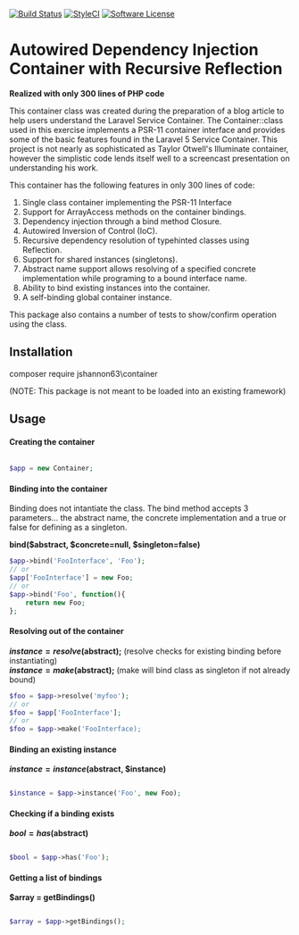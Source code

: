 [![Build Status](https://travis-ci.org/jshannon63/container.svg?branch=master)](https://travis-ci.org/jshannon63/container)
[![StyleCI](https://styleci.io/repos/104802764/shield?branch=master)](https://styleci.io/repos/104802764)
[![Software License](https://img.shields.io/badge/license-MIT-brightgreen.svg?style=flat-square)](LICENSE.md)


# Autowired Dependency Injection Container with Recursive Reflection 
  
  __Realized with only 300 lines of PHP code__


This container class was created during the preparation of a blog article to help users understand the 
Laravel Service Container. The Container::class used in this exercise implements a PSR-11 container interface 
and provides some of the basic features found in the Laravel 5 Service Container. This project is not 
nearly as sophisticated as Taylor Otwell's Illuminate container, however the simplistic code lends itself well to a 
screencast presentation on understanding his work.

This container has the following features in only 300 lines of code:  

1. Single class container implementing the PSR-11 Interface
2. Support for ArrayAccess methods on the container bindings.
3. Dependency injection through a bind method Closure.
4. Autowired Inversion of Control (IoC).
5. Recursive dependency resolution of typehinted classes using Reflection.
6. Support for shared instances (singletons).
7. Abstract name support allows resolving of a specified concrete 
implementation while programing to a bound interface name.
8. Ability to bind existing instances into the container.
9. A self-binding global container instance.

This package also contains a number of tests to show/confirm operation using the class.

## Installation

composer require jshannon63\container  

(NOTE: This package is not meant to be loaded into an existing framework)  

## Usage


#### Creating the container
```php

$app = new Container;

```

#### Binding into the container
Binding does not intantiate the class. The bind method accepts 3 parameters... 
the abstract name, the concrete implementation and a true or false for defining as a singleton.

**bind($abstract, $concrete=null, $singleton=false)**

```php
$app->bind('FooInterface', 'Foo');
// or
$app['FooInterface'] = new Foo;
// or
$app->bind('Foo', function(){
    return new Foo;
};

```
#### Resolving out of the container
**$instance = resolve($abstract);**  (resolve checks for existing binding before instantiating)  
**$instance = make($abstract);**  (make will bind class as singleton if not already bound)
```php
$foo = $app->resolve('myfoo');
// or
$foo = $app['FooInterface']; 
// or
$foo = $app->make('FooInterface);
```

#### Binding an existing instance
**$instance = instance($abstract, $instance)**
```php

$instance = $app->instance('Foo', new Foo);

```  

#### Checking if a binding exists
**$bool = has($abstract)**
```php

$bool = $app->has('Foo');

```  

#### Getting a list of bindings
**$array = getBindings()**
```php

$array = $app->getBindings();

```  

